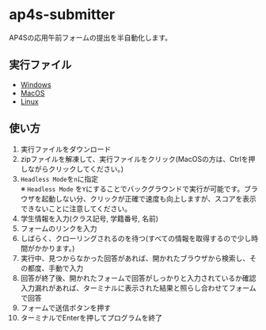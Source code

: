 # ap4s-submitter
AP4Sの応用午前フォームの提出を半自動化します。

## 実行ファイル

- [Windows](https://github.com/HamadaTomoki/ap4s-submitter/releases/download/latest/ap4s-submitter_null_x86_64-pc-windows-gnu.zip)
- [MacOS](https://github.com/HamadaTomoki/ap4s-submitter/releases/download/latest/ap4s-submitter_null_x86_64-apple-darwin.zip)
- [Linux](https://github.com/HamadaTomoki/ap4s-submitter/releases/download/latest/ap4s-submitter_null_x86_64-unknown-linux-musl.zip)

## 使い方

1. 実行ファイルをダウンロード
2. zipファイルを解凍して、実行ファイルをクリック(MacOSの方は、Ctrlを押しながらクリックしてください。)
3. `Headless Mode`を`n`に指定   
	※ `Headless Mode` を`Y`にすることでバックグラウンドで実行が可能です。ブラウザを起動しない分、クリックが正確で速度も向上しますが、スコアを表示できないことに注意してください。
4. 学生情報を入力(クラス記号, 学籍番号, 名前)
5. フォームのリンクを入力
6. しばらく、クローリングされるのを待つ(すべての情報を取得するので少し時間がかかります。)
7. 実行中、見つからなかった回答があれば、開かれたブラウザから検索し、その都度、手動で入力
8. 回答が終了後、開かれたフォームで回答がしっかりと入力されているか確認  
   入力漏れがあれば、ターミナルに表示された結果と照らし合わせてフォームで回答
9. フォームで送信ボタンを押す
10. ターミナルでEnterを押してプログラムを終了


